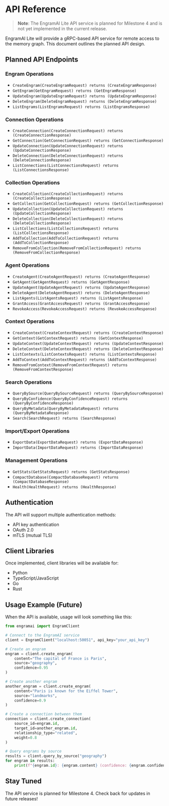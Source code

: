 # API Reference

> **Note**: The EngramAI Lite API service is planned for Milestone 4 and is not yet implemented in the current release.

EngramAI Lite will provide a gRPC-based API service for remote access to the memory graph. This document outlines the planned API design.

## Planned API Endpoints

### Engram Operations

- `CreateEngram(CreateEngramRequest) returns (CreateEngramResponse)`
- `GetEngram(GetEngramRequest) returns (GetEngramResponse)`
- `UpdateEngram(UpdateEngramRequest) returns (UpdateEngramResponse)`
- `DeleteEngram(DeleteEngramRequest) returns (DeleteEngramResponse)`
- `ListEngrams(ListEngramsRequest) returns (ListEngramsResponse)`

### Connection Operations

- `CreateConnection(CreateConnectionRequest) returns (CreateConnectionResponse)`
- `GetConnection(GetConnectionRequest) returns (GetConnectionResponse)`
- `UpdateConnection(UpdateConnectionRequest) returns (UpdateConnectionResponse)`
- `DeleteConnection(DeleteConnectionRequest) returns (DeleteConnectionResponse)`
- `ListConnections(ListConnectionsRequest) returns (ListConnectionsResponse)`

### Collection Operations

- `CreateCollection(CreateCollectionRequest) returns (CreateCollectionResponse)`
- `GetCollection(GetCollectionRequest) returns (GetCollectionResponse)`
- `UpdateCollection(UpdateCollectionRequest) returns (UpdateCollectionResponse)`
- `DeleteCollection(DeleteCollectionRequest) returns (DeleteCollectionResponse)`
- `ListCollections(ListCollectionsRequest) returns (ListCollectionsResponse)`
- `AddToCollection(AddToCollectionRequest) returns (AddToCollectionResponse)`
- `RemoveFromCollection(RemoveFromCollectionRequest) returns (RemoveFromCollectionResponse)`

### Agent Operations

- `CreateAgent(CreateAgentRequest) returns (CreateAgentResponse)`
- `GetAgent(GetAgentRequest) returns (GetAgentResponse)`
- `UpdateAgent(UpdateAgentRequest) returns (UpdateAgentResponse)`
- `DeleteAgent(DeleteAgentRequest) returns (DeleteAgentResponse)`
- `ListAgents(ListAgentsRequest) returns (ListAgentsResponse)`
- `GrantAccess(GrantAccessRequest) returns (GrantAccessResponse)`
- `RevokeAccess(RevokeAccessRequest) returns (RevokeAccessResponse)`

### Context Operations

- `CreateContext(CreateContextRequest) returns (CreateContextResponse)`
- `GetContext(GetContextRequest) returns (GetContextResponse)`
- `UpdateContext(UpdateContextRequest) returns (UpdateContextResponse)`
- `DeleteContext(DeleteContextRequest) returns (DeleteContextResponse)`
- `ListContexts(ListContextsRequest) returns (ListContextsResponse)`
- `AddToContext(AddToContextRequest) returns (AddToContextResponse)`
- `RemoveFromContext(RemoveFromContextRequest) returns (RemoveFromContextResponse)`

### Search Operations

- `QueryBySource(QueryBySourceRequest) returns (QueryBySourceResponse)`
- `QueryByConfidence(QueryByConfidenceRequest) returns (QueryByConfidenceResponse)`
- `QueryByMetadata(QueryByMetadataRequest) returns (QueryByMetadataResponse)`
- `Search(SearchRequest) returns (SearchResponse)`

### Import/Export Operations

- `ExportData(ExportDataRequest) returns (ExportDataResponse)`
- `ImportData(ImportDataRequest) returns (ImportDataResponse)`

### Management Operations

- `GetStats(GetStatsRequest) returns (GetStatsResponse)`
- `CompactDatabase(CompactDatabaseRequest) returns (CompactDatabaseResponse)`
- `Health(HealthRequest) returns (HealthResponse)`

## Authentication

The API will support multiple authentication methods:

- API key authentication
- OAuth 2.0
- mTLS (mutual TLS)

## Client Libraries

Once implemented, client libraries will be available for:

- Python
- TypeScript/JavaScript
- Go
- Rust

## Usage Example (Future)

When the API is available, usage will look something like this:

```python
from engramai import EngramClient

# Connect to the EngramAI service
client = EngramClient("localhost:50051", api_key="your_api_key")

# Create an engram
engram = client.create_engram(
    content="The capital of France is Paris",
    source="geography",
    confidence=0.95
)

# Create another engram
another_engram = client.create_engram(
    content="Paris is known for the Eiffel Tower",
    source="landmarks",
    confidence=0.9
)

# Create a connection between them
connection = client.create_connection(
    source_id=engram.id,
    target_id=another_engram.id,
    relationship_type="related",
    weight=0.8
)

# Query engrams by source
results = client.query_by_source("geography")
for engram in results:
    print(f"{engram.id}: {engram.content} (confidence: {engram.confidence})")
```

## Stay Tuned

The API service is planned for Milestone 4. Check back for updates in future releases!
